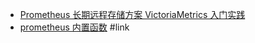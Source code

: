 - [Prometheus 长期远程存储方案 VictoriaMetrics 入门实践](https://mp.weixin.qq.com/s/C3fzohygl5_tey70Qnz3og)
- [prometheus 内置函数](https://prometheus.fuckcloudnative.io/di-san-zhang-prometheus/di-4-jie-cha-xun/functions) #link